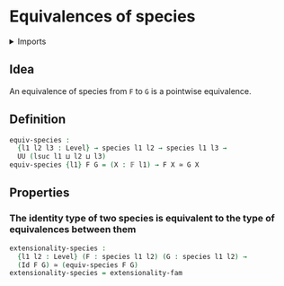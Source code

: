 #  Equivalences of species

<details><summary>Imports</summary>
```agda
module univalent-combinatorics.equivalences-species where
open import foundation.contractible-types
open import foundation.dependent-pair-types
open import foundation.equality-dependent-function-types
open import foundation.equivalences
open import foundation.functions
open import foundation.identity-types
open import foundation.univalence
open import foundation.universe-levels
open import univalent-combinatorics.finite-types
open import univalent-combinatorics.species
```
</details>

## Idea

An equivalence of species from `F` to `G` is a pointwise equivalence.

## Definition

```agda
equiv-species :
  {l1 l2 l3 : Level} → species l1 l2 → species l1 l3 →
  UU (lsuc l1 ⊔ l2 ⊔ l3)
equiv-species {l1} F G = (X : 𝔽 l1) → F X ≃ G X
```

## Properties

### The identity type of two species is equivalent to the type of equivalences between them

```agda
extensionality-species :
  {l1 l2 : Level} (F : species l1 l2) (G : species l1 l2) →
  (Id F G) ≃ (equiv-species F G)
extensionality-species = extensionality-fam
```

